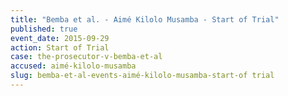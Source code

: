 ```yaml
---
title: "Bemba et al. - Aimé Kilolo Musamba - Start of Trial"
published: true
event_date: 2015-09-29
action: Start of Trial
case: the-prosecutor-v-bemba-et-al
accused: aimé-kilolo-musamba
slug: bemba-et-al-events-aimé-kilolo-musamba-start-of trial
---
```

